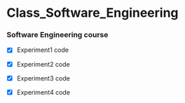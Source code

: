 # Class_Software_Engineering

### Software Engineering course



- [x] Experiment1 code 

- [x] Experiment2 code 

- [x] Experiment3 code 

- [x] Experiment4 code 
